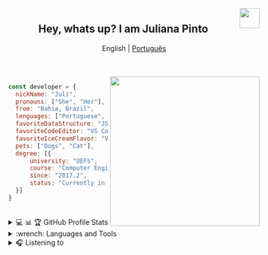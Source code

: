 <img height="40" align="right" src="https://octodex.github.com/images/nyantocat.gif">
<h2 align="center"> Hey, whats up? I am Juliana Pinto  </h2>

<p align="center">
      English   |  <a href="https://github.com/Juliapp/Juliapp/blob/master/README-pt.md">Português</a>
 </p>
 
<!--<img width="500" align="right" src="https://media1.tenor.com/images/4fbdf5a686e9c241e8f56d06c8902241/tenor.gif">-->

</br>
</br>
<img width="300" align="right" src="https://i.pinimg.com/originals/68/ae/bf/68aebf4c71bd1d6090f87237272b01e5.gif">


  ```javascript
const developer = {
    nickName: "Juli",
    pronouns: ["She", "Her"],
    from: "Bahia, Brazil",
    lenguages: ["Portuguese", "English"],
    favoriteDataStructure: "JSON",
    favoriteCodeEditor: "VS Code",
    favoriteIceCreamFlavor: "Vanilla",
    pets: ["Dogs", "Cat"],
    degree: [{
        university: "UEFS", 
        course: "Computer Engineering",
        since: "2017.2",
        status: "Currently in progress"
    }]
}
```
<br />
<details>
      <summary align="left">💻 📊 🏆 GitHub Profile Stats</summary>
      <div>
            <img src="https://github-readme-stats.vercel.app/api?username=julipinto&show_icons=true&theme=radical&count_private=true" align="left" width="465px" height="210"/> 
            <img src="https://github-readme-streak-stats.herokuapp.com?user=julipinto&theme=radical&date_format=M%20j%5B%2C%20Y%5D" align="left" width="465px" height="210"/> 
            <img src="https://github-readme-stats.vercel.app/api/top-langs/?username=julipinto&langs_count=8&layout=compact&theme=radical" width="365px" height="210" /> 
      </div>
</details>

<details>
    <summary align="left">:wrench: Languages and Tools</summary>
      <br />
      
Mainly working with | But I also do | Learning | Interested on | Tools I Like
------------------- | ------------- | -------- | ------------- | ------------
<img src="/assets/javascript.svg" alt="javascript" width="50" /> <img src="/assets/typescript.svg" alt="typescript" width="50"/> <br /> <img src="/assets/react.svg" alt="react" width="50"/> <img src="/assets/nodejs.svg" alt="nodejs" width="50"/> | <img src="/assets/c.svg" alt="C" width="50"/><img src="/assets/java.svg" alt="java" width="50"/><img src="/assets/css.svg" alt="css3"  width="50"/> <br /> <img src="/assets/html.svg" alt="html5"  width="50"/>  <img src="/assets/python.svg" alt="python"  width="50"/> |  <img src="/assets/docker.svg" alt="docker" width="50"/> <img src="/assets/husky.svg" alt="husky" width="50"/> <br /> <img src="/assets/cucumber.svg" alt="cucumber" width="50"/><img src="/assets/aws.svg" alt="aws" width="50"/>|  <img src="/assets/elixir.svg" alt="elixir" width="50"/>  <img src="/assets/firebase.svg" alt="firebase" width="50"/> <br />  <mg src="/assets/heroku.svg" alt="heroku" width="50"/>  |   <img src="/assets/vscode.svg" alt="vsCode"  width="50" /> <img src="/assets/yarn.svg" alt="yarn" width="50"/> <br /> <img src="/assets/eslint.svg" alt="eslint" width="50"/> <img src="/assets/git.svg" alt="git" width="50"/>
      
</details>


<details>
      <summary align="left">🎧 Listening to </summary>

[![spotify-github-profile](https://spotify-github-profile.vercel.app/api/view?uid=12147651958&cover_image=false)](https://spotify-github-profile.vercel.app/api/view?uid=12147651958&redirect=true)
</details>
